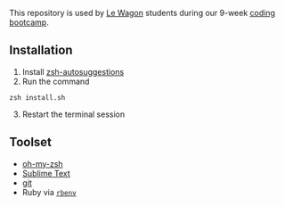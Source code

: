 This repository is used by [Le Wagon](https://www.lewagon.com) students during our 9-week [coding bootcamp](https://www.lewagon.com).

## Installation
1. Install [zsh-autosuggestions](https://github.com/zsh-users/zsh-autosuggestions)
2. Run the command
```
zsh install.sh
```
3. Restart the terminal session

## Toolset

- [oh-my-zsh](http://ohmyz.sh/)
- [Sublime Text](https://www.sublimetext.com/)
- [git](https://git-scm.com/)
- Ruby via [`rbenv`](https://github.com/rbenv/rbenv)
